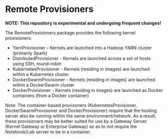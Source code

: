 # Remote Provisioners

__NOTE: This repository is experimental and undergoing frequent changes!__

The RemoteProvisioners package provides the following kernel provisioners:

- YarnProvisioner - Kernels are launched into a Hadoop YARN cluster (primarily Spark)
- DistributedProvisioner - Kernels are launched across a set of hosts using SSH, round-robin
- KubernetesProvisioner - Kernels (residing in images) are launched within a Kubernetes cluster
- DockerSwarmProvisioner - Kernels (residing in images) are launched within a DockerSwarm cluster
- DockerProvisioner - Kernels (residing in images) are launched as Docker containers (from a Docker container)


Note: The container-based provisoners (KubernetesProvisioner, DockerSwarmProvisioner and DockerProvisioner)
require that the hosting server also be running within the same environment/network.  As a result, these
provisioners may be better suited for use by a Gateway Server (Kernel Gateway or Enterprise Gateway) so
as to not require the Notebook/Lab server to be in a container.
